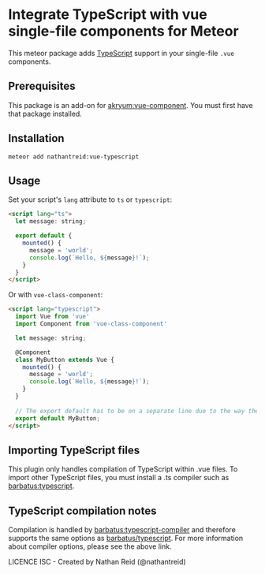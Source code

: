 # Integrate TypeScript with vue single-file components for Meteor

This meteor package adds [TypeScript](https://www.typescriptlang.org/) support in your single-file `.vue` components.

## Prerequisites
This package is an add-on for [akryum:vue-component](https://github.com/Akryum/vue-meteor). You must first have that package installed.

## Installation

    meteor add nathantreid:vue-typescript


## Usage

Set your script's `lang` attribute to `ts` or `typescript`:
```html
<script lang="ts">
  let message: string;

  export default {
    mounted() {
      message = 'world';
      console.log(`Hello, ${message}!`);
    }
  }
</script>
```

Or with `vue-class-component`:
```html
<script lang="typescript">
  import Vue from 'vue'
  import Component from 'vue-class-component'

  let message: string;

  @Component
  class MyButton extends Vue {
    mounted() {
      message = 'world';
      console.log(`Hello, ${message}!`);
    }
  }
  
  // The export default has to be on a separate line due to the way the code is transpiled.
  export default MyButton;
</script>
```

## Importing TypeScript files
This plugin only handles compilation of TypeScript within .vue files. To import other TypeScript files, you must install a .ts compiler such as [barbatus:typescript](https://github.com/barbatus/typescript).

## TypeScript compilation notes
Compilation is handled by [barbatus:typescript-compiler](https://github.com/barbatus/typescript-compiler) and therefore supports the same options as [barbatus/typescript](https://github.com/barbatus/typescript).
For more information about compiler options, please see the above link.


LICENCE ISC - Created by Nathan Reid (@nathantreid)
